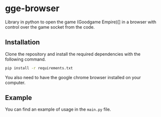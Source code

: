 # gge-browser

Library in python to open the game (Goodgame Empire)[] in a browser with control over the game socket from the code.

## Installation

Clone the repository and install the required dependencies with the following command.

```sh
pip install -r requirements.txt
```

You also need to have the google chrome browser installed on your computer.

## Example

You can find an example of usage in the `main.py` file.